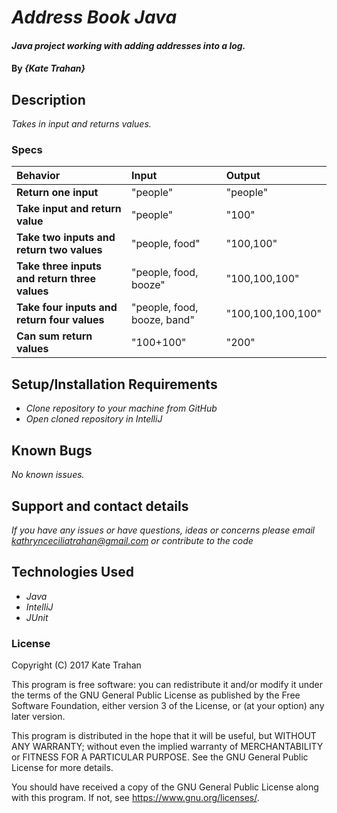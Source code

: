 # _Address Book Java_

#### _Java project working with adding addresses into a log._

#### By _**{Kate Trahan}**_

## Description

_Takes in input and returns values._


### Specs
| Behavior | Input | Output |
| :-------------     | :------------- | :-------------
| **Return one input**| "people" | "people" |
| **Take input and return value**| "people" | "100" |
| **Take two inputs and return two values**| "people, food" | "100,100"|
| **Take three inputs and return three values**| "people, food, booze" | "100,100,100" |
| **Take four inputs and return four values**| "people, food, booze, band" | "100,100,100,100" |
| **Can sum return values**| "100+100"|"200"|




## Setup/Installation Requirements

* _Clone repository to your machine from GitHub_
* _Open cloned repository in IntelliJ_

## Known Bugs

_No known issues._

## Support and contact details

_If you have any issues or have questions, ideas or concerns please email kathrynceciliatrahan@gmail.com or contribute to the code_

## Technologies Used

* _Java_
* _IntelliJ_
* _JUnit_


### License
Copyright (C) 2017 Kate Trahan

This program is free software: you can redistribute it and/or modify it under the terms of the GNU General Public License as published by the Free Software Foundation, either version 3 of the License, or (at your option) any later version.

This program is distributed in the hope that it will be useful, but WITHOUT ANY WARRANTY; without even the implied warranty of MERCHANTABILITY or FITNESS FOR A PARTICULAR PURPOSE. See the GNU General Public License for more details.

You should have received a copy of the GNU General Public License along with this program. If not, see https://www.gnu.org/licenses/.
